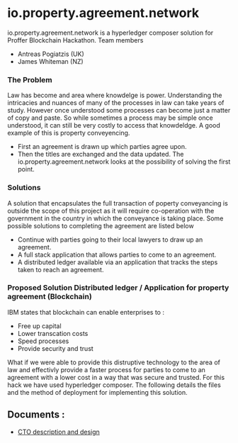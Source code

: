 # io.property.agreement.network
io.property.agreement.network is a hyperledger composer solution for Proffer Blockchain Hackathon.
Team members 
* Antreas Pogiatzis (UK)
* James Whiteman (NZ)

### The Problem 
Law has become and area where knowdelge is power. Understanding the intricacies and nuances of many of the processes in law can take years of study. However once understood some processes can become just a matter of copy and paste. So while sometimes a process may be simple once understood, it can still be very costly to access that knowdeldge. 
A good example of this is property conveyencing. 
* First an agreement is drawn up which parties agree upon. 
* Then the titles are exchanged and the data updated.
The io.property.agreement.network looks at the possibility of solving the first point. 

### Solutions 
A solution that encapsulates the full transaction of poperty conveyancing is outside the scope of this project as it will require co-operation with the government in the country in which the conveyance is taking place.
Some possible solutions to completing the agreement are listed below 
* Continue with parties going to their local lawyers to draw up an agreement. 
* A full stack application that allows parties to come to an agreement.
* A distributed ledger available via an application that tracks the steps taken to reach an agreement.

### Proposed Solution Distributed ledger / Application for property agreement (Blockchain)
IBM states that blockchain can enable enterprises to :
* Free up capital
* Lower transcation costs
* Speed processes
* Provide security and trust

What if we were able to provide this distruptive technology to the area of law and effectivly provide a faster process for parties to come to an agreement with a lower cost in a way that was secure and trusted.
For this hack we have used hyperledger composer. The following details the files and the method of deployment for implementing this solution. 

## Documents :
* [CTO description and design](Resources/docs/cto.md)
